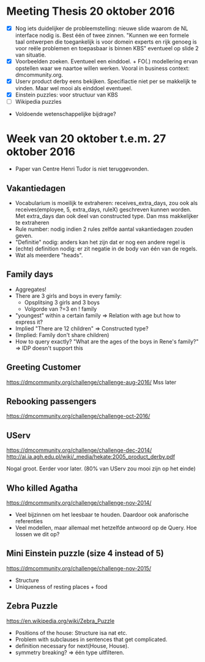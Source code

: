 # Meeting Thesis 20 oktober 2016

- [x] Nog iets duidelijker de probleemstelling: nieuwe slide waarom de NL interface nodig is. Best één of twee zinnen. "Kunnen we een formele taal ontwerpen die toegankelijk is voor domein experts en rijk genoeg is voor reële problemen en toepasbaar is binnen KBS" eventueel op slide 2 van situatie.
- [x] Voorbeelden zoeken. Eventueel een einddoel. + FO(.) modellering ervan opstellen waar we naartoe willen werken. Vooral in business context: dmcommunity.org. 
- [x] Userv product derby eens bekijken. Specifiactie niet per se makkelijk te vinden. Maar wel mooi als einddoel eventueel.
- [x] Einstein puzzles: voor structuur van KBS
- [ ] Wikipedia puzzles

- Voldoende wetenschappelijke bijdrage?

# Week van 20 oktober t.e.m. 27 oktober 2016

- Paper van Centre Henri Tudor is niet teruggevonden.

## Vakantiedagen
- Vocabularium is moeilijk te extraheren: receives_extra_days, zou ook als receives(employee, 5, extra_days, ruleX) geschreven kunnen worden. Met extra_days dan ook deel van constructed type. Dan mss makkelijker te extraheren
- Rule number: nodig indien 2 rules zelfde aantal vakantiedagen zouden geven.
- "Definitie" nodig: anders kan het zijn dat er nog een andere regel is
- (echte) definition nodig: er zit negatie in de body van één van de regels. 
- Wat als meerdere "heads".

## Family days
- Aggregates!
- There are 3 girls and boys in every family:
    - Opsplitsing 3 girls and 3 boys
    - Volgorde van ?=3 en ! family
- "youngest" within a certain family => Relation with age but how to express it?
- Implied "There are 12 children" => Constructed type?
- (Implied: Family don't share children)
- How to query exactly? "What are the ages of the boys in Rene's family?" => IDP doesn't support this

## Greeting Customer
https://dmcommunity.org/challenge/challenge-aug-2016/
Mss later

## Rebooking passengers
https://dmcommunity.org/challenge/challenge-oct-2016/

## UServ
https://dmcommunity.org/challenge/challenge-dec-2014/
http://ai.ia.agh.edu.pl/wiki/_media/hekate:2005_product_derby.pdf

Nogal groot. Eerder voor later. (80% van UServ zou mooi zijn op het einde)

## Who killed Agatha
https://dmcommunity.org/challenge/challenge-nov-2014/

- Veel bijzinnen om het leesbaar te houden. Daardoor ook anaforische referenties
- Veel modellen, maar allemaal met hetzelfde antwoord op de Query. Hoe lossen we dit op?

## Mini Einstein puzzle (size 4 instead of 5)
https://dmcommunity.org/challenge/challenge-nov-2015/

- Structure
- Uniqueness of resting places + food

## Zebra Puzzle
https://en.wikipedia.org/wiki/Zebra_Puzzle

- Positions of the house: Structure isa nat etc.
- Problem with subclauses in sentences that get complicated.
- definition necessary for next(House, House).
- symmetry breaking? => één type uitfilteren.
